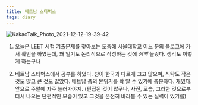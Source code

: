 ```yaml
---
title: 베트남 스타벅스
tags: diary
---
```


![KakaoTalk_Photo_2021-12-12-19-39-42](https://user-images.githubusercontent.com/50545088/145709197-60a225a2-9b65-49fe-8ec2-0f103d5e1cf7.jpeg)

1. 오늘은 LEET 시험 기출문제를 찾아보는 도중에 서울대학교 어느 분의 [블로그](https://suomessa.tistory.com/115?category=470882)에 가서 확인을 하였는데, 꽤 일기도 논리적으로 작성하는 것에 $깜짝$ 놀랐다. 생각도 이렇게 하는구나

2. 베트남 스타벅스에서 공부를 하였다. 창이 한국과 다르게 크고 많으며, 식탁도 작은 것도 많고 큰 것도 많았다. 베트남 풍의 본위기를 확 알 수 있기에 충분하다. 재밌다. 앞으로 주말에 자주 놀러가야지. (편집된 것이 많구나, 사진, 모습, 그러한 것으로부터서 나오는 단편적인 모습이 있고 그것을 온전히 바라볼 수 있는 실력이 있기를)